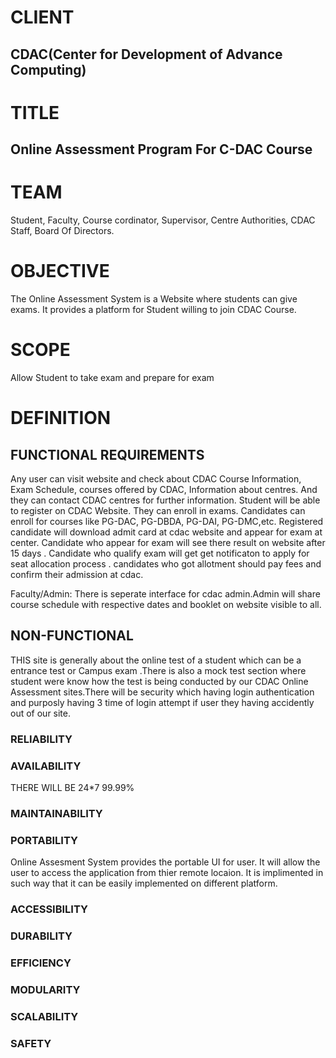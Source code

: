 # CLIENT 
## CDAC(Center for Development of Advance Computing)

# TITLE 
## Online Assessment Program For C-DAC Course

# TEAM

Student, Faculty, Course cordinator, Supervisor, Centre Authorities, CDAC Staff, Board Of Directors.


# OBJECTIVE
The Online Assessment System is a Website where students can give exams. It provides a platform for Student willing to join CDAC Course.

# SCOPE
Allow Student to take exam and prepare for exam

# DEFINITION

## FUNCTIONAL REQUIREMENTS
Any user can visit website and check about CDAC Course Information, Exam Schedule, courses offered by CDAC, Information about centres.
And they can contact CDAC centres for further information. 
Student will be able to register on CDAC Website. They can enroll in exams. Candidates can enroll for courses like PG-DAC, PG-DBDA, PG-DAI, PG-DMC,etc.
Registered candidate will download admit card at cdac website and appear for exam at center.
Candidate who appear for exam will see there result on website after 15 days .
Candidate who qualify  exam will get get notificaton to apply for seat allocation process .
candidates who got allotment should pay fees and confirm their admission at cdac.

Faculty/Admin:
There is seperate interface for cdac admin.Admin will share course schedule with respective dates and booklet on website visible to all.

## NON-FUNCTIONAL
THIS site is generally about the online test of a student which can be a entrance test or Campus exam .There is also a mock test section where student were know how the test is being conducted by our CDAC Online Assessment sites.There will be security which having login authentication and purposly having 3 time of login attempt if user they having accidently out of our site.

### RELIABILITY

### AVAILABILITY
THERE WILL BE 24*7 99.99%

### MAINTAINABILITY

### PORTABILITY
Online Assesment System provides the portable UI for user. It will allow the user to access the application from thier remote locaion. It is implimented in such way that it can be easily implemented on different platform.
### ACCESSIBILITY

### DURABILITY

### EFFICIENCY

### MODULARITY

### SCALABILITY

### SAFETY
